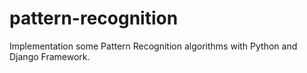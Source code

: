 # pattern-recognition
Implementation some Pattern Recognition algorithms with Python and Django Framework.
